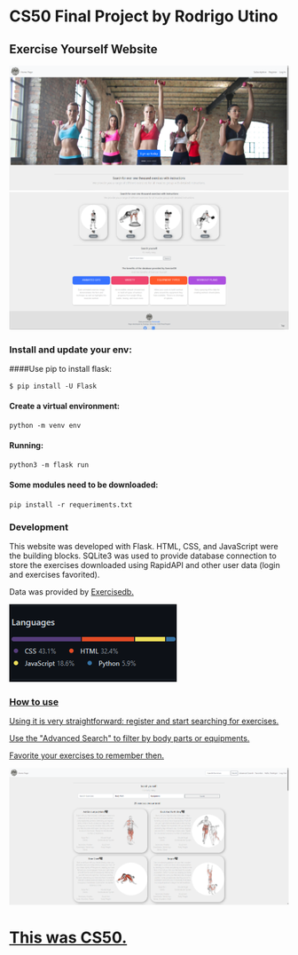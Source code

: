 # CS50 Final Project by Rodrigo Utino
## Exercise Yourself Website
![Front Page #01](https://github.com/uch1no/CS50-Final-Project/blob/main/static/readme_01.png?raw=true "Front Page #01")
![Front Page #02](https://github.com/uch1no/CS50-Final-Project/blob/main/static/readme_02.png?raw=true "Front Page #02")


### Install and update your env:
####Use pip to install flask:
```
$ pip install -U Flask
```

#### Create a virtual environment:
```
python -m venv env
```

#### Running:
```
python3 -m flask run
```

#### Some modules need to be downloaded:
```
pip install -r requeriments.txt
```

### Development
This website was developed with Flask. HTML, CSS, and JavaScript were the building blocks. SQLite3 was used to provide database connection to store the exercises downloaded using RapidAPI and other user data (login and exercises favorited).

Data was provided by <a href="https://www.exercisedb.io/" target="_blank">Exercisedb.

![Front Page #04](https://github.com/uch1no/CS50-Final-Project/blob/main/static/readme_04.png?raw=true "Language Tech Stack")


### How to use
Using it is very straightforward: register and start searching for exercises.

Use the "Advanced Search" to filter by body parts or equipments.

Favorite your exercises to remember then.

![Front Page #03](https://github.com/uch1no/CS50-Final-Project/blob/main/static/readme_03.png?raw=true "Front Page #03")





# This was CS50.
